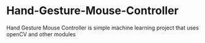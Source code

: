 # Hand-Gesture-Mouse-Controller
Hand Gesture Mouse Controller is simple machine learning project that uses openCV and other modules
